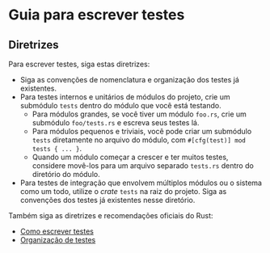 # Guia para escrever testes

## Diretrizes

Para escrever testes, siga estas diretrizes:

- Siga as convenções de nomenclatura e organização dos testes já existentes.
- Para testes internos e unitários de módulos do projeto, crie um submódulo `tests` dentro do módulo que você está testando.
  - Para módulos grandes, se você tiver um módulo `foo.rs`, crie um submódulo `foo/tests.rs` e escreva seus testes lá.
  - Para módulos pequenos e triviais, você pode criar um submódulo `tests` diretamente no arquivo do módulo, com `#[cfg(test)] mod tests { ... }`.
  - Quando um módulo começar a crescer e ter muitos testes, considere movê-los para um arquivo separado `tests.rs` dentro do diretório do módulo.
- Para testes de integração que envolvem múltiplos módulos ou o sistema como um todo, utilize o _crate_ `tests` na raiz do projeto. Siga as convenções dos testes já existentes nesse diretório.

Também siga as diretrizes e recomendações oficiais do Rust:

- [Como escrever testes](https://doc.rust-lang.org/book/ch11-01-writing-tests.html)
- [Organização de testes](https://doc.rust-lang.org/book/ch11-03-test-organization.html)
